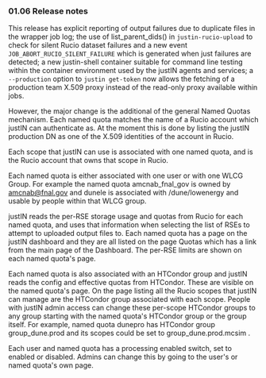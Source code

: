 ### 01.06 Release notes

This release has explicit reporting of output failures due to duplicate
files in the wrapper job log; the use of list_parent_dids() in
`justin-rucio-upload` to check for silent Rucio dataset failures and a new
event `JOB_ABORT_RUCIO_SILENT_FAILURE` which is generated when just failures
are detected; a new justin-shell container suitable for command line testing
within the container environment used by the justIN agents and services; a
`--production` option to `justin get-token` now allows the fetching of a
production team X.509 proxy instead of the read-only proxy available within
jobs.

However, the major change is the additional of the general Named Quotas 
mechanism. Each named quota matches the name of a Rucio account which justIN
can authenticate as. At the moment this is done by listing the justIN 
production DN as one of the X.509 identities of the account in Rucio. 

Each scope that justIN can use is associated with one named quota, and is
the Rucio account that owns that scope in Rucio. 

Each named quota is either associated with one user or with one WLCG Group.
For example the named quota amcnab_fnal_gov is owned by amcnab@fnal.gov and
dunele is associated with /dune/lowenergy and usable by people within that
WLCG group.

justIN reads the per-RSE storage usage and quotas from Rucio for each named
quota, and uses that information when selecting the list of RSEs to attempt
to uploaded output files to. Each named quota has a page on the justIN
dashboard and they are all listed on the page Quotas which has a link from
the main page of the Dashboard. The per-RSE limits are shown on each 
named quota's page.

Each named quota is also associated with an HTCondor group and justIN reads
the config and effective quotas from HTCondor. These are visible on the 
named quota's page. On the page listing all the Rucio scopes that justIN
can manage are the HTCondor group associated with each scope. People with
justIN admin access can change these per-scope HTCondor groups to any 
group starting with the named quota's HTCondor group or the group itself.
For example, named quota dunepro has HTCondor group group_dune.prod and its 
scopes could be set to group_dune.prod.mcsim .

Each user and named quota has a processing enabled switch, set to enabled or
disabled. Admins can change this by going to the user's or named quota's
own page.
